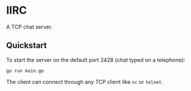 # IIRC

A TCP chat server.

## Quickstart

To start the server on the default port 2428 (*chat* typed on a telephone):

```
go run main.go
```

The client can connect through any TCP client like `nc` or `telnet`.
